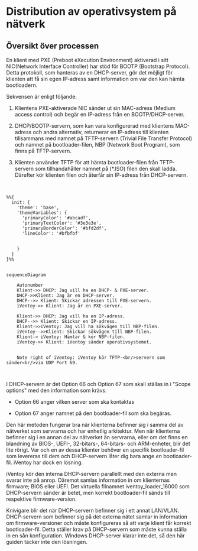 # Distribution av operativsystem på nätverk  

## Översikt över processen

En klient med PXE (Preboot eXecution Environment) aktiverad i sitt NIC(Network Interface Controller) har stöd för BOOTP (Bootstrap Protocol). Detta protokoll, som hanteras av en DHCP-server, gör det möjligt för klienten att få sin egen IP-adress samt information om var den kan hämta bootloadern.

Sekvensen är enligt följande:

1. Klientens PXE-aktiverade NIC sänder ut sin MAC-adress (Medium access control) och begär en IP-adress från en BOOTP/DHCP-server.

2. DHCP/BOOTP-servern, som kan vara konfigurerad med klientens MAC-adress och andra alternativ, returnerar en IP-adress till klienten tillsammans med namnet på TFTP-servern (Trivial File Transfer Protocol) och namnet på bootloader-filen, NBP (Network Boot Program), som finns på TFTP-servern.

3. Klienten använder TFTP för att hämta bootloader-filen från TFTP-servern som tillhandahåller namnet på (*.ISO) filen den skall ladda. Därefter kör klienten filen och återfår sin IP-adress från DHCP-servern.  

</br>  

````mermaid  
%%{
  init: {
    'theme': 'base',
    'themeVariables': {
      'primaryColor': '#abcadf',
      'primaryTextColor': '#3e3e3e',
      'primaryBorderColor': '#bfd2df',
      'lineColor': '#bfbfbf'
      
      
    }
  }
}%%


sequenceDiagram

    Autonumber
    Klient->> DHCP: Jag vill ha en DHCP- & PXE-server.
    DHCP->>Klient: Jag är en DHCP-server.
    DHCP-->> Klient: Skickar adressen till PXE-servern.
    iVentoy->> Klient: Jag är en PXE-server.

    Klient->> DHCP: Jag vill ha en IP-adress.
    DHCP-->> Klient: Skickar en IP-adress.
    Klient->>iVentoy: Jag vill ha sökvägen till NBP-filen.
    iVentoy-->>Klient: Skickar sökvägen till NBP-filen.
    Klient-> iVentoy: Hämtar & kör NBP-filen.
    iVentoy->> Klient: iVentoy sänder operativsystemet. 
   
   
    Note right of iVentoy: iVentoy kör TFTP-<br/>servern som sänder<br/>via UDP Port 69.



````

I DHCP-servern är det Option 66 och Option 67 som skall ställas in i "Scope options" med den information som krävs.  

* Option 66 anger vilken server som ska kontaktas

* Option 67 anger namnet på den bootloader-fil som ska begäras.  

Den här metoden fungerar bra när klienterna befinner sig i samma del av nätverket som servrarna och har enhetlig arkitektur.
Men när klienterna befinner sig i en annan del av nätverket än servrarna, eller om det finns en blandning av BIOS-, UEFI-, 32-bitars-, 64-bitars- och ARM-enheter, blir det lite rörigt. Var och en av dessa klienter behöver en specifik bootloader-fil som levereras till dem och DHCP-servern låter dig bara ange _en_ bootloader-fil. iVentoy har dock en lösning.

iVentoy kör den interna DHCP-servern parallellt med den externa men svarar inte på anrop. Däremot samlas information in om klienternas firmware; BIOS eller UEFI. Det virtuella filnamnet iventoy_loader_16000 som DHCP-servern sänder är betet, men korrekt bootloader-fil sänds till respektive firmware-version.  

Knivigare blir det när DHCP-servern befinner sig i ett annat LAN/VLAN. DHCP-servern som befinner sig på det externa nätet samlar in information om firmware-versioner och måste konfigureras så att varje klient får korrekt bootloader-fil. Detta ställer krav på DHCP-servern som måste kunna ställa in en sån konfiguration. Windows DHCP-server klarar inte det, så den här guiden täcker inte den lösningen.  
